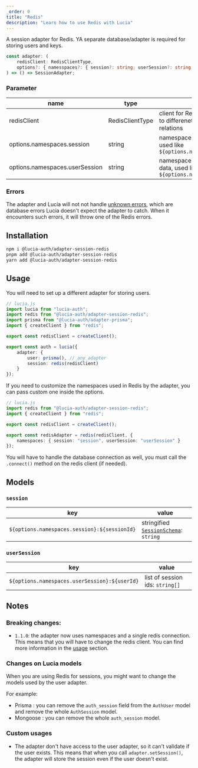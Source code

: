 ```yaml
---
_order: 0
title: "Redis"
description: "Learn how to use Redis with Lucia"
---
```


A session adapter for Redis. YA separate database/adapter is required for storing users and keys.

```ts
const adapter: (
	redisClient: RedisClientType,
	options?: { namesspaces?: { session?: string; userSession?: string } }
) => () => SessionAdapter;
```

### Parameter

| name                          | type            | description                                                                                       | default     |
| ----------------------------- | --------------- | ------------------------------------------------------------------------------------------------- | ----------- |
| redisClient                   | RedisClientType | client for Redis database it uses namespace to differenetiate sessions to user-sessions relations |             |
| options.namespaces.session     | string          | namespace used for the sessions data, used like `${options.namespace.session}:${sessionId}`       | session     |
| options.namespaces.userSession | string          | namespace used for the user-sessions data, used like `${options.namespace.user}:${userId}`        | userSession |

### Errors

The adapter and Lucia will not not handle [unknown errors](/basics/error-handling#known-errors), which are database errors Lucia doesn't expect the adapter to catch. When it encounters such errors, it will throw one of the Redis errors.

## Installation

```bash
npm i @lucia-auth/adapter-session-redis
pnpm add @lucia-auth/adapter-session-redis
yarn add @lucia-auth/adapter-session-redis
```

## Usage

You will need to set up a different adapter for storing users.

```ts
// lucia.js
import lucia from "lucia-auth";
import redis from "@lucia-auth/adapter-session-redis";
import prisma from "@lucia-auth/adapter-prisma";
import { createClient } from "redis";

export const redisClient = createClient();

export const auth = lucia({
	adapter: {
		user: prisma(), // any adapter
		session: redis(redisClient)
	}
});
```

If you need to customize the namespaces used in Redis by the adapter, you can pass custom one inside the options.

```ts
// lucia.js
import redis from "@lucia-auth/adapter-session-redis";
import { createClient } from "redis";

export const redisClient = createClient();

export const redisAdapter = redis(redisClient, {
	namespaces: { session: "session", userSession: "userSession" }
});
```

You will have to handle the database connection as well, you must call the `.connect()` method on the redis client (if needed).

## Models

### `session`

| key                                          | value                                                                                            |
| -------------------------------------------- | ------------------------------------------------------------------------------------------------ |
| `${options.namespaces.session}:${sessionId}` | stringified [`SessionSchema`](/reference/lucia-auth/types#sessionschema#schema-type-1): `string` |

### `userSession`

| key                                           | value                           |
| --------------------------------------------- | ------------------------------- |
| `${options.namespaces.userSession}:${userId}` | list of session ids: `string[]` |

## Notes

### Breaking changes:

- `1.1.0`: the adapter now uses namespaces and a single redis connection. This means that you will have to change the redis client. You can find more information in the [usage](#usage) section.

### Changes on Lucia models

When you are using Redis for sessions, you might want to change the models used by the user adapter.

For example:

- Prisma : you can remove the `auth_session` field from the `AuthUser` model and remove the whole `AuthSession` model.
- Mongoose : you can remove the whole `auth_session` model.

### Custom usages

- The adapter don't have access to the user adapter, so it can't validate if the user exists. This means that when you call `adapter.setSession()`, the adapter will store the session even if the user doesn't exist.
